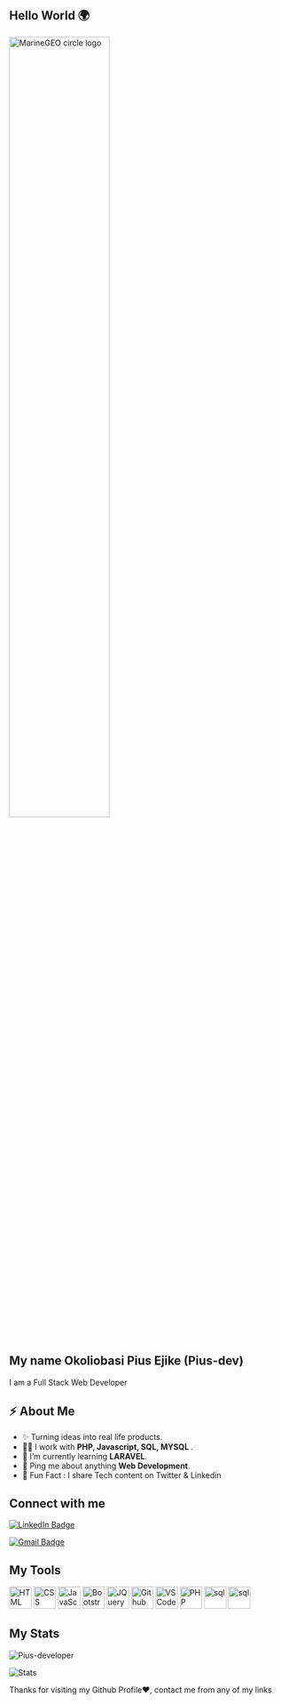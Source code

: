## Hello World 🌍

<img src="http://studiopixel.in/wp-content/uploads/2017/11/senior-front-end-developer-openings-1.gif" alt="MarineGEO circle logo" width="60%">

<h2> My name Okoliobasi Pius Ejike <span>(Pius-dev)</span></h2>
<p>I am a Full Stack Web Developer</p>



<h2>⚡️ About Me</h2>

<ul>
  <li>✨ Turning ideas into real life products. </li>
  <li>👨‍💻 I work with <strong>PHP, Javascript, SQL, MYSQL  </strong>.</li>
  <li>🔭 I’m currently learning <strong>LARAVEL</strong>. </li>
  <li>💬 Ping me about anything <strong>Web Development</strong>.</li>
  
<li>🎉 Fun Fact : I share Tech content on Twitter & Linkedin</li>
</ul>

<h2>Connect with me</h3>
<p> <a href="www.linkedin.com/in/pius-ejike-0680b3212">

  <img src="https://img.shields.io/badge/-Pius%20Ejike%20-blue?style=plastic&amp;labelColor=blue&amp;logo=LinkedIn&amp;link=www.linkedin.com/in/pius-ejike-0680b3212" alt="LinkedIn Badge"></a> 


  <a href="mailto:ejikepius12@gmail.com"><img src="https://img.shields.io/badge/-Ejike20Pius-fff?style=plastic&amp;labelColor=fff&amp;logo=Gmail&amp;link=mailto:ejikepius12@gmail.com" alt="Gmail Badge"></a></p>


<h2> My Tools </h2>
<p align="left">
    <img src="https://cdn.jsdelivr.net/gh/devicons/devicon/icons/html5/html5-original.svg" alt="HTML" height="40" width="40" />
  <img src="https://cdn.jsdelivr.net/gh/devicons/devicon/icons/css3/css3-original.svg" alt="CSS" height="40" width="40"/>
  <img src="https://cdn.jsdelivr.net/gh/devicons/devicon/icons/javascript/javascript-original.svg" alt="JavaScript" height="40" width="40"/>

  <img src="https://cdn.jsdelivr.net/gh/devicons/devicon/icons/bootstrap/bootstrap-original.svg" alt="Bootstrap" height="40" width="40"/>

   <img src="https://cdn.jsdelivr.net/gh/devicons/devicon/icons/jquery/jquery-original.svg" alt="JQuery" height="40" width="40"/>

  <img src="https://cdn.jsdelivr.net/gh/devicons/devicon/icons/github/github-original.svg" alt="Github" height="40" width="40"/>
  <img src="https://cdn.jsdelivr.net/gh/devicons/devicon/icons/vscode/vscode-original.svg" alt="VSCode" height="40" width="40"/>
    <img src="https://cdn.jsdelivr.net/gh/devicons/devicon/icons/php/php-original.svg" alt="PHP" height="40" width="40"/>
   <img src="https://cdn.jsdelivr.net/gh/devicons/devicon/icons/mysql/mysql-original.svg" alt="sql" height="40" width="40"/>
  <img src="https://cdn.jsdelivr.net/gh/devicons/devicon/icons/apache/apache-original.svg" alt="sql" height="40" width="40"/>



</p>


<h2> My Stats </h2>
<p><img align="center" src="https://github-readme-streak-stats.herokuapp.com/?user=Pius-developer&" alt="Pius-developer" /></p>

<img src="https://github-readme-stats.vercel.app/api?username=Pius-developer&show_icons=true&hide_border=true" alt="Stats" />

<p> Thanks for visiting my Github Profile❤️, contact me from any of my links </p>
